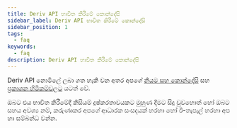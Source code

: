 ```yaml
---
title: Deriv API භාවිත කිරීමේ කොන්දේසි
sidebar_label: Deriv API භාවිත කිරීමේ කොන්දේසි
sidebar_position: 1
tags:
  - faq
keywords:
  - faq
description: Deriv API භාවිත කිරීමේ කොන්දේසි
---
```


Deriv API නොමිලේ ලබා ගත හැකි වන අතර අපගේ [නියම සහ කොන්දේසි](https://deriv.com/terms-and-conditions) සහ [ප්‍රකාශන හිමිකම්වලට](https://deriv.com/tnc/business-partners-general-terms.pdf) යටත් වේ.

ඔබට එය භාවිත කිරීමේදී කිසියම් දුෂ්කරතාවයකට මුහුණ දීමට සිදු වුවහොත් හෝ ඔබට සහය අවශ්‍ය නම්, කරුණාකර
අපගේ ආධාරක සංසදයක් හරහා හෝ ඊ-තැපැල් හරහා අප හා සම්බන්ධ වන්න.
